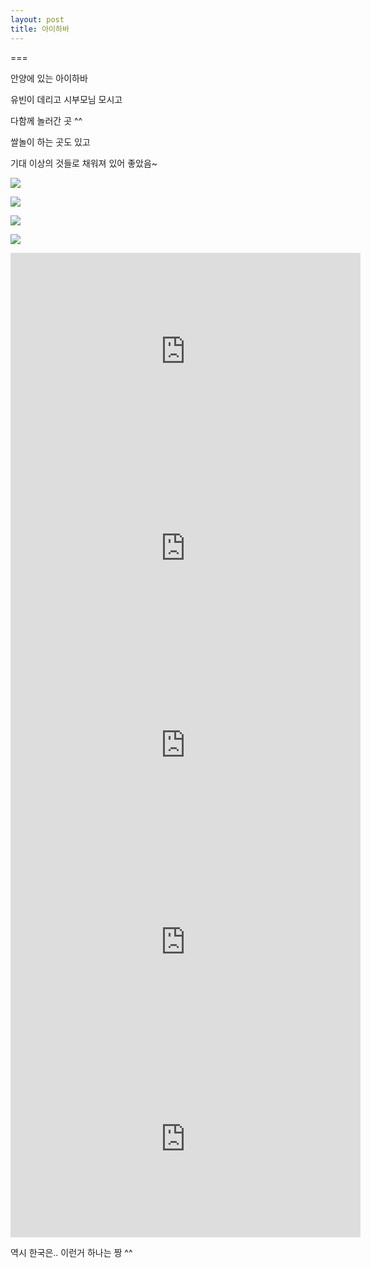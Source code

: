 ```yaml
---
layout: post
title: 아이하바
---
```

===

안양에 있는 아이하바

유빈이 데리고 시부모님 모시고

다함께 놀러간 곳 ^^

쌀놀이 하는 곳도 있고

기대 이상의 것들로 채워져 있어 좋았음~

![](https://lh3.googleusercontent.com/cImwrqbgHv0hwT6YlubtqrgWdjnpEin-22GrOtaO1U4=w831-h1247-no)

![](https://lh3.googleusercontent.com/v4LSwFyICtYrgkpbLgb_l0Hm1651Gn90O2Qulkk4RDU=w831-h1247-no)

![](https://lh3.googleusercontent.com/yltLg7y4hbq-grvi6u4MaM7zCfjVofd_nBqv_siR4M8=w1871-h1247-no)

![](https://lh3.googleusercontent.com/gS9J7objsWNy0ckkyym9_zSs3CMO7cRa2wN3BOHCyCo=w1871-h1247-no)

<iframe width="560" height="315" src="https://www.youtube.com/embed/HFJy-AF6ZzA" frameborder="0" allowfullscreen></iframe>

<iframe width="560" height="315" src="https://www.youtube.com/embed/HDkY2veWYFA" frameborder="0" allowfullscreen></iframe>

<iframe width="560" height="315" src="https://www.youtube.com/embed/4jYikQHK9nU" frameborder="0" allowfullscreen></iframe>

<iframe width="560" height="315" src="https://www.youtube.com/embed/mzsHpaq4rlU" frameborder="0" allowfullscreen></iframe>

<iframe width="560" height="315" src="https://www.youtube.com/embed/ynY79OV8Ieo" frameborder="0" allowfullscreen></iframe>

역시 한국은.. 이런거 하나는 짱 ^^

